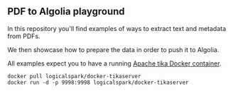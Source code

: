 PDF to Algolia playground
---

In this repository you'll find examples of ways to extract text and metadata from PDFs.

We then showcase how to prepare the data in order to push it to Algolia.

All examples expect you to have a running [Apache tika Docker container](https://github.com/LogicalSpark/docker-tikaserver).

```
docker pull logicalspark/docker-tikaserver
docker run -d -p 9998:9998 logicalspark/docker-tikaserver
```